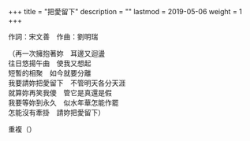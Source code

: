 +++
title = "把愛留下"
description = ""
lastmod = 2019-05-06
weight = 1
+++

作詞：宋文善　作曲：劉明瑞

（再一次擁抱著妳　耳邊又迴盪  
往日悠揚午曲　使我又想起  
短暫的相聚　如今就要分離  
我要請妳把愛留下　不管明天各分天涯  
就算妳再笑我傻　管它是真還是假  
我要等妳到永久　似水年華怎能作罷  
怎能沒有牽掛　請妳把愛留下）  

重複（）
